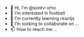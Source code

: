 - 👋 Hi, I’m @sontv-vmo
- 👀 I’m interested in football
- 🌱 I’m currently learning reactjs
- 💞️ I’m looking to collaborate on ...
- 📫 How to reach me ...

<!---
sontv-vmo/sontv-vmo is a ✨ special ✨ repository because its `README.md` (this file) appears on your GitHub profile.
You can click the Preview link to take a look at your changes.
--->
